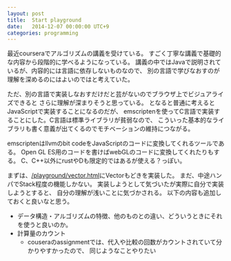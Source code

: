 ```yaml
---
layout: post
title:  Start playground
date:   2014-12-07 00:00:00 UTC+9
categories: programming
---
```


 最近courseraでアルゴリズムの講義を受けている。
 すごく丁寧な講義で基礎的な内容から段階的に学べるようになっている。
 講義の中ではJavaで説明されているが、内容的には言語に依存しないものなので、
 別の言語で学びなおすのが理解を深めるのにはよいのではと考えていた。

 ただ、別の言語で実装しなおすだけだと芸がないのでブラウザ上でビジュアライズできると
 さらに理解が深まりそうと思っている。
 となると普通に考えるとJavaScriptで実装することになるのだが、
 emscriptenを使ってC言語で実装することにした。C言語は標準ライブラリが貧弱なので、
 こういった基本的なライブラリも書く意義が出てくるのでモチベーションの維持につながる。

  emscriptenはllvmのbit codeをJavaScriptのコードに変換してくれるツールである。
  Open GL ES用のコードを書けばwebGLのコードに変換してくれたりもする。
  C、C++以外にrustやDも限定的ではあるが使える？っぽい。

  まずは、[/playground/vector.html](ここ)にVectorもどきを実装した。
  まだ、中途ハンパでStack程度の機能しかない。
  実装しようとして気づいたが実際に自分で実装しようとすると、
  自分の理解が浅いことに気づかされる。
  以下の内容も追加しておくと良いなと思う。

  * データ構造・アルゴリズムの特徴、他のものとの違い、どういうときにそれを使うと良いのか。
  * 計算量のカウント
    * couseraのassignmentでは、代入や比較の回数がカウントされていて分かりやすかったので、
      同じようなことやりたい

